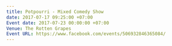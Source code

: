 ```yaml
---
title: Potpourri - Mixed Comedy Show
date: 2017-07-17 09:25:00 +07:00
Event date: 2017-07-23 00:00:00 +07:00
Venue: The Rotten Grapes
Event URL: https://www.facebook.com/events/506932846365084/
---
```


